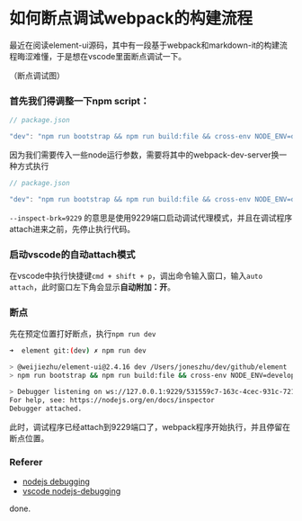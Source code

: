 # 如何断点调试webpack的构建流程



最近在阅读element-ui源码，其中有一段基于webpack和markdown-it的构建流程晦涩难懂，于是想在vscode里面断点调试一下。



（断点调试图）



### 首先我们得调整一下npm script：

```javascript
// package.json

"dev": "npm run bootstrap && npm run build:file && cross-env NODE_ENV=development webpack-dev-server --config build/webpack.demo.js & node build/bin/template.js",

```

因为我们需要传入一些node运行参数，需要将其中的webpack-dev-server换一种方式执行

```javascript
// package.json

"dev": "npm run bootstrap && npm run build:file && cross-env NODE_ENV=development node --inspect-brk=9229 ./node_modules/webpack-dev-server/bin/webpack-dev-server.js --config build/webpack.demo.js & node build/bin/template.js",

```

`--inspect-brk=9229` 的意思是使用9229端口启动调试代理模式，并且在调试程序attach进来之前，先停止执行代码。



### 启动vscode的自动attach模式

在vscode中执行快捷键`cmd + shift + p`，调出命令输入窗口，输入`auto attach`，此时窗口左下角会显示**自动附加：开**。



### 断点

先在预定位置打好断点，执行`npm run dev`

```bash
➜  element git:(dev) ✗ npm run dev

> @weijiezhu/element-ui@2.4.16 dev /Users/joneszhu/dev/github/element
> npm run bootstrap && npm run build:file && cross-env NODE_ENV=development node --inspect-brk=9229 ./node_modules/webpack-dev-server/bin/webpack-dev-server.js --config build/webpack.demo.js & node build/bin/template.js

> Debugger listening on ws://127.0.0.1:9229/531559c7-163c-4cec-931c-721b2e03368d
For help, see: https://nodejs.org/en/docs/inspector
Debugger attached.
```

此时，调试程序已经attach到9229端口了，webpack程序开始执行，并且停留在断点位置。



### Referer

- [nodejs debugging](https://nodejs.org/en/docs/guides/debugging-getting-started/)
- [vscode nodejs-debugging](https://code.visualstudio.com/docs/nodejs/nodejs-debugging)



done.